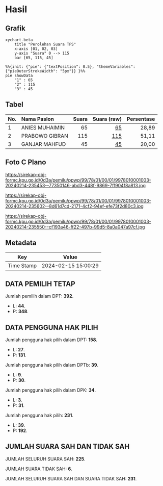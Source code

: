 # Hasil

## Grafik

```mermaid
xychart-beta
    title "Perolehan Suara TPS"
    x-axis [01, 02, 03]
    y-axis "Suara" 0 --> 115
    bar [65, 115, 45]
```

```mermaid
%%{init: {"pie": {"textPosition": 0.5}, "themeVariables": {"pieOuterStrokeWidth": "5px"}} }%%
pie showData
    "1" : 65
    "2" : 115
    "3" : 45
```

## Tabel

| No. | Nama Paslon    | Suara | Suara (raw) | Persentase |
|:--- |:-------------- | -----:| -----------:| ----------:|
| 1   | ANIES MUHAIMIN | 65    | [65][p-1]   | 28,89      |
| 2   | PRABOWO GIBRAN | 115   | [115][p-2]  | 51,11      |
| 3   | GANJAR MAHFUD  | 45    | [45][p-3]   | 20,00      |


[p-1]: https://github.com/gigit-pemilu/pemilu-2024-99-luar-negeri/blob/main/pilpres/hitung-suara/sub/99-luar-negeri/sub/78-muscat-oman/sub/01-muscat-oman/sub/0001-muscat-oman/sub/003-tps/sub/paslon-1.txt
[p-2]: https://github.com/gigit-pemilu/pemilu-2024-99-luar-negeri/blob/main/pilpres/hitung-suara/sub/99-luar-negeri/sub/78-muscat-oman/sub/01-muscat-oman/sub/0001-muscat-oman/sub/003-tps/sub/paslon-2.txt
[p-3]: https://github.com/gigit-pemilu/pemilu-2024-99-luar-negeri/blob/main/pilpres/hitung-suara/sub/99-luar-negeri/sub/78-muscat-oman/sub/01-muscat-oman/sub/0001-muscat-oman/sub/003-tps/sub/paslon-3.txt

## Foto C Plano

https://sirekap-obj-formc.kpu.go.id/0d3a/pemilu/ppwp/99/78/01/00/01/9978010001003-20240214-235453--77350146-abd3-448f-9869-7ff904f8a813.jpg

https://sirekap-obj-formc.kpu.go.id/0d3a/pemilu/ppwp/99/78/01/00/01/9978010001003-20240214-235602--8d61d7cd-2171-4cf2-94ef-efe73f2d80c3.jpg

https://sirekap-obj-formc.kpu.go.id/0d3a/pemilu/ppwp/99/78/01/00/01/9978010001003-20240214-235550--cf193a46-ff22-497b-99d5-8a0a047a97cf.jpg


## Metadata

| Key        | Value               |
| ---------- | ------------------- |
| Time Stamp | 2024-02-15 15:00:29 |


## DATA PEMILIH TETAP

Jumlah pemilih dalam DPT: **392**.
 * L: **44**.
 * P: **348**.

## DATA PENGGUNA HAK PILIH

Jumlah pengguna hak pilih dalam DPT: **158**.
 * L: **27**.
 * P: **131**.

Jumlah pengguna hak pilih dalam DPTb: **39**.
 * L: **9**.
 * P: **30**.

Jumlah pengguna hak pilih dalam DPK: **34**.
 * L: **3**.
 * P: **31**.

Jumlah pengguna hak pilih: **231**.
 * L: **39**.
 * P: **192**.

## JUMLAH SUARA SAH DAN TIDAK SAH

JUMLAH SELURUH SUARA SAH: **225**.

JUMLAH SUARA TIDAK SAH: **6**.

JUMLAH SELURUH SUARA SAH DAN SUARA TIDAK SAH: **231**.



